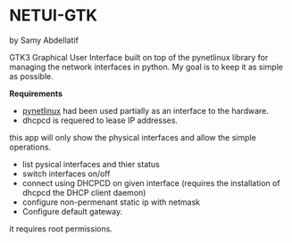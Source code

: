# NETUI-GTK
by Samy Abdellatif

GTK3 Graphical User Interface built on top of the pynetlinux library for managing the network interfaces in python. My goal is to keep it as simple as possible. 

**Requirements**
 - [pynetlinux](https://pypi.org/project/pynetlinux/) had been used partially as an interface to the hardware.
 - dhcpcd is requered to lease IP addresses.

this app will only show the physical interfaces and allow the simple operations.

- list pysical interfaces and thier status
- switch interfaces on/off
- connect using DHCPCD on given interface (requires the installation of dhcpcd the DHCP client daemon)
- configure non-permenant static ip with netmask
- Configure default gateway.

it requires root permissions.
